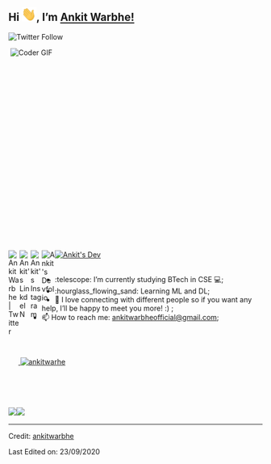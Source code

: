   <h2 id="hi--im-ankit-warbhe">Hi <img src="https://github.com/ankitwarbhe/ankitwarbhe/blob/master/Hi.gif" width="29px">, I’m <a href="https://ankitwarbhe.github.io">Ankit Warbhe!</a></h2>
<p><img src="https://img.shields.io/twitter/follow/ankitwarbhe?style=social" alt="Twitter Follow"></p>
<img align="right" src="https://github.com/ankitwarbhe/ankitwarbhe/blob/master/developer.gif" alt="Coder GIF" width="500" height="400">
 <a href="https://dev.to/ankitwarbhe">
  <img src="https://d2fltix0v2e0sb.cloudfront.net/dev-badge.svg" alt="Ankit's Dev" width="26">
</a>
<a href="https://twitter.com/ankitwarbhe">
  <img align="left" alt="Ankit Warbhe | Twitter" width="22px" src="https://cdn.jsdelivr.net/npm/simple-icons@v3/icons/twitter.svg">
</a>
<a href="https://www.linkedin.com/in/ankit-warbhe/">
  <img align="left" alt="Ankit's LinkdeIN" width="22px" src="https://cdn.jsdelivr.net/npm/simple-icons@v3/icons/linkedin.svg">
</a>
<a href="https://www.instagram.com/ankit.warbhe/">
  <img align="left" alt="Ankit's Instagram" width="22px" src="https://cdn.jsdelivr.net/npm/simple-icons@v3/icons/instagram.svg">
</a>
<a href="https://devfolio.co/@ankitwarbhe/">
  <img align="left" alt="Ankit's Devfolio" width="26px" src="https://pbs.twimg.com/profile_images/1212398116101472257/VVvZ_m4A_400x400.png">
</a><br><br>
<ul>
<li>:telescope: I’m currently studying BTech in CSE 💻;</li>
<li>:hourglass_flowing_sand: Learning ML and DL;</li>
<li>💬 I love connecting with different people so if you want any help, I’ll be happy to meet you more! :) ;</li>
<li>📫 How to reach me: <a href="mailto:ankitwarbheofficial@gmail.com">ankitwarbheofficial@gmail.com</a>;
<br><br><br><br></li>
</ul>
<p><img src="https://img.shields.io/badge/Machine%20Learning-%3C%2F%3E-blueviolet" alt=""> <img src="https://img.shields.io/badge/Core%20Java-%3C%2F%3E-yellow" alt=""> <img src="https://img.shields.io/badge/Python-%7C-0%2C%2022%2C%20100" alt=""> <img src="https://img.shields.io/badge/Business%20English-%7C-yellowgreen" alt=""> <img src="https://img.shields.io/badge/SQL-%7C-orange" alt=""> <img src="https://img.shields.io/badge/Cloud%20Developer-%7C-blue" alt=""><a href="https://github.com/ankitwarbhe">
<img src="https://komarev.com/ghpvc/?username=ankitwarbhe&amp;label=Views&amp;color=blue&amp;style=plastic" alt="ankitwarhe">
</a></p>
<p><br><br><br><br>
<img align="" height="130px" src="https://github-readme-stats.vercel.app/api?username=ankitwarbhe&amp;hide_title=true&amp;show_icons=true&amp;include_all_commits=true&amp;line_height=21&amp;bg_color=0,EC6C6C,FFD479,FFFC79,73FA79&amp;theme=graywhite"><img align="" height="130px" src="https://github-readme-stats.vercel.app/api/top-langs/?username=ankitwarbhe&amp;hide_title=true&amp;layout=compact&amp;bg_color=0,73FA79,73FDFF,D783FF&amp;theme=graywhite"></p>
<hr>
<p>Credit: <a href="https://github.com/ankitwarbhe">ankitwarbhe</a></p>
<p>Last Edited on: 23/09/2020</p> 
